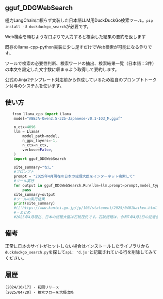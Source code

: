## gguf_DDGWebSearch

極力LangChainに頼らず実装した日本語LLM用DuckDuckGo検索ツール。`pip install -U duckduckgo_search`が必要です。

Web検索を頼むような口ぶりで入力すると検索した結果の要約を返します

既存のllama-cpp-python実装に少し足すだけでWeb検索が可能になる作りです。

ツールで検索の必要性判断、検索ワードの抽出、検索結果一覧（日本語：3件）の本文を設定した文字数に収まるよう取得して要約します。

公式のJinja2テンプレート対応前から作成しているため独自のプロンプトトークン付与のシステムを使います。

## 使い方
```python
　　from llama_cpp import Llama
    model="ABEJA-Qwen2.5-32b-Japanese-v0.1-IQ3_M.gguf"

    n_ctx=4096
    llm = Llama(
        model_path=model,
        n_gpu_layers=-1,
        n_ctx=n_ctx,
        verbose=False,
    )
    import gguf_DDGWebSearch

    site_summary="なし"
    #プロンプト
    prompt = "2025年4月現在の日本の総理大臣をインターネット検索して"
    #ツール実行
    for output in gguf_DDGWebSearch.Run(llm=llm,prompt=prompt,model_type=3,n_ctx=n_ctx):#model_typeでモデルに応じたプロンプトトークンを付与。3はChatML系
        pass
    site_summary=output
    #ツールの実行結果
    print(site_summary)
    #(['https://www.kantei.go.jp/jp/103/statement/2025/0401kaiken.html', 'https://ja.wikipedia.org/wiki/内閣総理大臣の一覧', 'https://www.kantei.go.jp/jp/103/statement/2025/0101nentou.html'], ['令和7年4月1日 石破内閣総理大臣記者会見 | 総理の演説・記者 ...', '内閣総理大臣の一覧 - Wikipedia', '石破内閣総理大臣 令和7年 年頭所感 - 首相官邸ホームページ'])
    #・まとめ
    #2025年4月現在、日本の総理大臣は石破茂氏です。石破総理は、令和7年4月1日の記者会見で、現在の経済や社会の課題に対する取り組みについて説明しており、特に賃金の引き上げ、物価高 への対応、地方創生、そして少子高齢化への対策などを重点的に進めていることを強調しています。
```
## 備考
正常に日本のサイトがヒットしない場合はインストールしたライブラリから`duckduckgo_search.py`を探して`api: 'd.js'`と記載されている行を削除してみてください。

## 履歴
    [2024/10/17] - 初回リリース
    [2025/04/20] - 検索フローを大幅改修